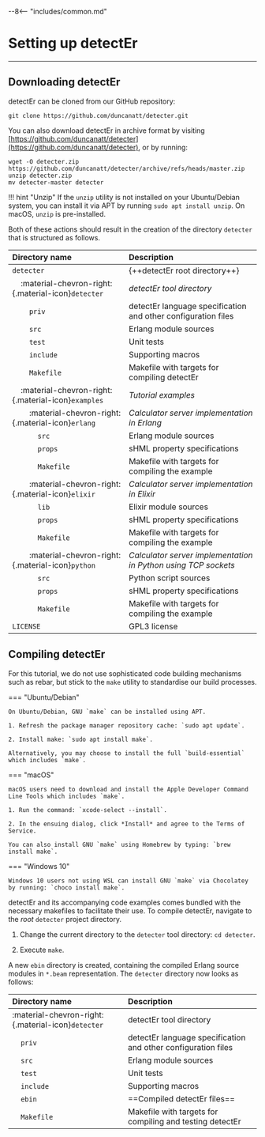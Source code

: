 --8<-- "includes/common.md"

# Setting up detectEr
---


## Downloading detectEr

detectEr can be cloned from our GitHub repository:

```
git clone https://github.com/duncanatt/detecter.git
```

You can also download detectEr in archive format by visiting [https://github.com/duncanatt/detecter](https://github.com/duncanatt/detecter), or by running:

```
wget -O detecter.zip https://github.com/duncanatt/detecter/archive/refs/heads/master.zip
unzip detecter.zip
mv detecter-master detecter
```

!!! hint "Unzip"
    If the `unzip` utility is not installed on your Ubuntu/Debian system, you can install it via APT by running `sudo apt install unzip`. On macOS, `unzip` is pre-installed.

Both of these actions should result in the creation of the directory `detecter` that is structured as follows.

| Directory name                                                                                    | Description                                                    |
| :------------------------------------------------------------------------------------------------ | :------------------------------------------------------------- |
| `detecter`                                                                                        | {++detectEr root directory++}                                  |
| &nbsp;&nbsp;&nbsp;&nbsp;:material-chevron-right:{.material-icon}`detecter`                        | *detectEr tool directory*                                      |
| &nbsp;&nbsp;&nbsp;&nbsp;&nbsp;&nbsp;&nbsp;&nbsp;`priv`                                            | detectEr language specification and other configuration files  |
| &nbsp;&nbsp;&nbsp;&nbsp;&nbsp;&nbsp;&nbsp;&nbsp;`src`                                             | Erlang module sources                                          |
| &nbsp;&nbsp;&nbsp;&nbsp;&nbsp;&nbsp;&nbsp;&nbsp;`test`                                            | Unit tests                                                     |
| &nbsp;&nbsp;&nbsp;&nbsp;&nbsp;&nbsp;&nbsp;&nbsp;`include`                                         | Supporting macros                                              |
| &nbsp;&nbsp;&nbsp;&nbsp;&nbsp;&nbsp;&nbsp;&nbsp;`Makefile`                                        | Makefile with targets for compiling detectEr                   |
| &nbsp;&nbsp;&nbsp;&nbsp;:material-chevron-right:{.material-icon}`examples`                        | *Tutorial examples*                                            |
| &nbsp;&nbsp;&nbsp;&nbsp;&nbsp;&nbsp;&nbsp;&nbsp;:material-chevron-right:{.material-icon}`erlang`  | *Calculator server implementation in Erlang*                   |
| &nbsp;&nbsp;&nbsp;&nbsp;&nbsp;&nbsp;&nbsp;&nbsp;&nbsp;&nbsp;&nbsp;&nbsp;`src`                     | Erlang module sources                                          |
| &nbsp;&nbsp;&nbsp;&nbsp;&nbsp;&nbsp;&nbsp;&nbsp;&nbsp;&nbsp;&nbsp;&nbsp;`props`                   | sHML property specifications                                   |
| &nbsp;&nbsp;&nbsp;&nbsp;&nbsp;&nbsp;&nbsp;&nbsp;&nbsp;&nbsp;&nbsp;&nbsp;`Makefile`                | Makefile with targets for compiling the example                |
| &nbsp;&nbsp;&nbsp;&nbsp;&nbsp;&nbsp;&nbsp;&nbsp;:material-chevron-right:{.material-icon}`elixir`  | *Calculator server implementation in Elixir*                   |
| &nbsp;&nbsp;&nbsp;&nbsp;&nbsp;&nbsp;&nbsp;&nbsp;&nbsp;&nbsp;&nbsp;&nbsp;`lib`                     | Elixir module sources                                          |
| &nbsp;&nbsp;&nbsp;&nbsp;&nbsp;&nbsp;&nbsp;&nbsp;&nbsp;&nbsp;&nbsp;&nbsp;`props`                   | sHML property specifications                                   |
| &nbsp;&nbsp;&nbsp;&nbsp;&nbsp;&nbsp;&nbsp;&nbsp;&nbsp;&nbsp;&nbsp;&nbsp;`Makefile`                | Makefile with targets for compiling the example                |
| &nbsp;&nbsp;&nbsp;&nbsp;&nbsp;&nbsp;&nbsp;&nbsp;:material-chevron-right:{.material-icon}`python`  | *Calculator server implementation in Python using TCP sockets* |
| &nbsp;&nbsp;&nbsp;&nbsp;&nbsp;&nbsp;&nbsp;&nbsp;&nbsp;&nbsp;&nbsp;&nbsp;`src`                     | Python script sources                                          |
| &nbsp;&nbsp;&nbsp;&nbsp;&nbsp;&nbsp;&nbsp;&nbsp;&nbsp;&nbsp;&nbsp;&nbsp;`props`                   | sHML property specifications                                   |
| &nbsp;&nbsp;&nbsp;&nbsp;&nbsp;&nbsp;&nbsp;&nbsp;&nbsp;&nbsp;&nbsp;&nbsp;`Makefile`                | Makefile with targets for compiling the example                |
| `LICENSE`                                                                                         | GPL3 license                                                   |

## Compiling detectEr

For this tutorial, we do not use sophisticated code building mechanisms such as rebar, but stick to the `make` utility to standardise our build processes.

=== "Ubuntu/Debian"

    On Ubuntu/Debian, GNU `make` can be installed using APT.

    1. Refresh the package manager repository cache: `sudo apt update`.

    2. Install make: `sudo apt install make`.

    Alternatively, you may choose to install the full `build-essential` which includes `make`. 

=== "macOS"

    macOS users need to download and install the Apple Developer Command Line Tools which includes `make`.
    
    1. Run the command: `xcode-select --install`.

    2. In the ensuing dialog, click *Install* and agree to the Terms of Service. 

    You can also install GNU `make` using Homebrew by typing: `brew install make`.

=== "Windows 10"

    Windows 10 users not using WSL can install GNU `make` via Chocolatey by running: `choco install make`.

detectEr and its accompanying code examples comes bundled with the necessary makefiles to facilitate their use. To compile detectEr, navigate to the *root* `detecter` project directory.

1. Change the current directory to the `detecter` tool directory: `cd detecter`.

2. Execute `make`.

A new `ebin` directory is created, containing the compiled Erlang source modules in `*.beam` representation. The `detecter` directory now looks as follows:

| Directory name                     | Description                                                   |
| :---------                         | :------------------------------------------------------------ |
| :material-chevron-right:{.material-icon}`detecter`                         | detectEr tool directory                                       |
| &nbsp;&nbsp;&nbsp;&nbsp;`priv`     | detectEr language specification and other configuration files |
| &nbsp;&nbsp;&nbsp;&nbsp;`src`      | Erlang module sources                                         |
| &nbsp;&nbsp;&nbsp;&nbsp;`test`     | Unit tests                                                    |
| &nbsp;&nbsp;&nbsp;&nbsp;`include`  | Supporting macros                                             |
| &nbsp;&nbsp;&nbsp;&nbsp;`ebin`     | ==Compiled detectEr files==                                   |
| &nbsp;&nbsp;&nbsp;&nbsp;`Makefile` | Makefile with targets for compiling and testing detectEr      |

